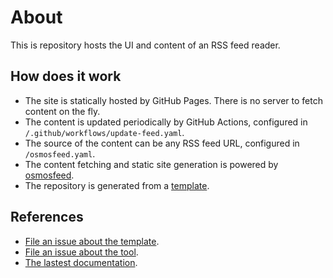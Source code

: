 # About

This is repository hosts the UI and content of an RSS feed reader.

## How does it work

- The site is statically hosted by GitHub Pages. There is no server to fetch content on the fly.
- The content is updated periodically by GitHub Actions, configured in `/.github/workflows/update-feed.yaml`.
- The source of the content can be any RSS feed URL, configured in `/osmosfeed.yaml`.
- The content fetching and static site generation is powered by [osmosfeed](https://github.com/osmoscraft/osmosfeed).
- The repository is generated from a [template](https://github.com/osmoscraft/osmosfeed-template).

## References

- [File an issue about the template](https://github.com/osmoscraft/osmosfeed-template).
- [File an issue about the tool](https://github.com/osmoscraft/osmosfeed).
- [The lastest documentation](https://github.com/osmoscraft/osmosfeed).
